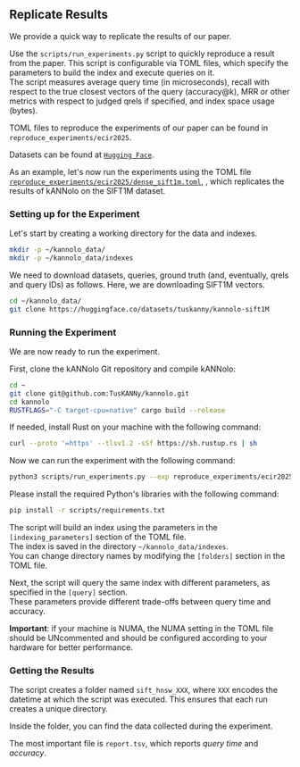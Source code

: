 ## Replicate Results

We provide a quick way to replicate the results of our paper. 

Use the `scripts/run_experiments.py` script to quickly reproduce a result from the paper. 
This script is configurable via TOML files, which specify the parameters to build the index and execute queries on it.  
The script measures average query time (in microseconds), recall with respect to the true closest vectors of the query (accuracy@k), MRR or other metrics with respect to judged qrels if specified, and index space usage (bytes).

TOML files to reproduce the experiments of our paper can be found in `reproduce_experiments/ecir2025`.

Datasets can be found at [`Hugging Face`](https://huggingface.co/collections/tuskanny/kannolo-datasets-67f2527781f4f7a1b4c9fe54).

As an example, let's now run the experiments using the TOML file [`reproduce_experiments/ecir2025/dense_sift1m.toml`](reproduce_experiments/ecir2025/dense_sift1m.toml), , which replicates the results of kANNolo on the SIFT1M dataset.

### <a name="bin_data">Setting up for the Experiment</a>
Let's start by creating a working directory for the data and indexes.

```bash
mkdir -p ~/kannolo_data/
mkdir -p ~/kannolo_data/indexes
```

We need to download datasets, queries, ground truth (and, eventually, qrels and query IDs) as follows. Here, we are downloading SIFT1M vectors.  

```bash
cd ~/kannolo_data/
git clone https://huggingface.co/datasets/tuskanny/kannolo-sift1M
```


### Running the Experiment
We are now ready to run the experiment.

First, clone the kANNolo Git repository and compile kANNolo:

```bash
cd ~
git clone git@github.com:TusKANNy/kannolo.git
cd kannolo
RUSTFLAGS="-C target-cpu=native" cargo build --release
```

If needed, install Rust on your machine with the following command:

```bash
curl --proto '=https' --tlsv1.2 -sSf https://sh.rustup.rs | sh
```

Now we can run the experiment with the following command:

```bash
python3 scripts/run_experiments.py --exp reproduce_experiments/ecir2025/dense_sift1m.toml
```

Please install the required Python's libraries with the following command:
```bash
pip install -r scripts/requirements.txt
```

The script will build an index using the parameters in the `[indexing_parameters]` section of the TOML file.  
The index is saved in the directory `~/kannolo_data/indexes`.  
You can change directory names by modifying the `[folders]` section in the TOML file.

Next, the script will query the same index with different parameters, as specified in the `[query]` section.  
These parameters provide different trade-offs between query time and accuracy.

**Important**: if your machine is NUMA, the NUMA setting in the TOML file should be UNcommented and should be configured according to your hardware for better performance. 

### Getting the Results
The script creates a folder named `sift_hnsw_XXX`, where `XXX` encodes the datetime at which the script was executed. This ensures that each run creates a unique directory.

Inside the folder, you can find the data collected during the experiment.

The most important file is `report.tsv`, which reports *query time* and *accuracy*.

